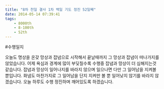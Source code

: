 ```yaml
---
title: "8차 천일 결사 1차 백일 기도 정진 52일째"
date: 2014-05-14 07:39:41
tags:
    - 8000th
    - 8-100th
    - 52th
---
```


#수행일지

오늘도 명상을 온갖 망상과 잡념으로 시작해서 끝날때까지 그 망상과 잡념이 떠나가지를 않았습니다. 어제 욕심과 경계에 많이 부딪칠수록 수행중 잡념과 망상이 더 심해지는것 같습니다. 잡념과 망상이 일어나지를 바라지 않으며 일으나면 다만 그 일어남을 지켜볼 뿐입니다. 화냄도 마찬가지로 그 일어남을 단지 지켜만 볼 뿐 일어낮지 않기를 바라지 않겠습니다. 오늘 하루도 수행 정진하며 깨어있도록 하겠습니다.
